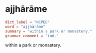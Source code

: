 # ajjhārāme

``` toml
dict_label = "NCPED"
word = "ajjhārāme"
summary = "within a park or monastery."
grammar_comment = "ind."
```

within a park or monastery.

